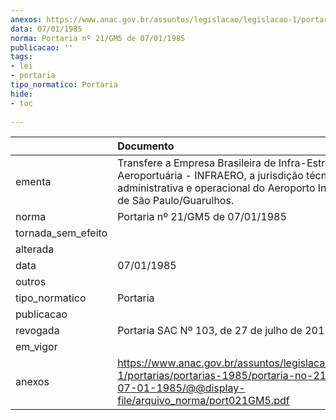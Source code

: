 ```yaml
---
anexos: https://www.anac.gov.br/assuntos/legislacao/legislacao-1/portarias/portarias-1985/portaria-no-21-gm5-de-07-01-1985/@@display-file/arquivo_norma/port021GM5.pdf
data: 07/01/1985
norma: Portaria nº 21/GM5 de 07/01/1985
publicacao: ''
tags:
- lei
- portaria
tipo_normatico: Portaria
hide: 
- toc 
 
---
```


|                    | Documento                                                                                                                                                                         |
|:-------------------|:----------------------------------------------------------------------------------------------------------------------------------------------------------------------------------|
| ementa             | Transfere a Empresa Brasileira de Infra-Estrutura Aeroportuária - INFRAERO, a jurisdição técnica, administrativa e operacional do Aeroporto Internacional de São Paulo/Guarulhos. |
| norma              | Portaria nº 21/GM5 de 07/01/1985                                                                                                                                                  |
| tornada_sem_efeito |                                                                                                                                                                                   |
| alterada           |                                                                                                                                                                                   |
| data               | 07/01/1985                                                                                                                                                                        |
| outros             |                                                                                                                                                                                   |
| tipo_normatico     | Portaria                                                                                                                                                                          |
| publicacao         |                                                                                                                                                                                   |
| revogada           | Portaria SAC Nº 103, de 27 de julho de 2012                                                                                                                                       |
| em_vigor           |                                                                                                                                                                                   |
| anexos             | https://www.anac.gov.br/assuntos/legislacao/legislacao-1/portarias/portarias-1985/portaria-no-21-gm5-de-07-01-1985/@@display-file/arquivo_norma/port021GM5.pdf                    |